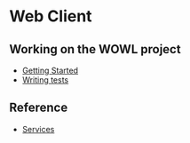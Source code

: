 # Web Client

## Working on the WOWL project

- [Getting Started](getting_started.md)
- [Writing tests](writing_tests.md)

## Reference

- [Services](services.md)
